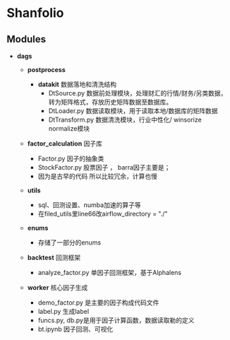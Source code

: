 # Shanfolio


## Modules

- **dags**

  - **postprocess**
    - **datakit** 数据落地和清洗结构
      - DtSource.py 数据前处理模块，处理财汇的行情/财务/另类数据，转为矩阵格式，存放历史矩阵数据至数据库。
      - DtLoader.py 数据读取模块，用于读取本地/数据库的矩阵数据
      - DtTransform.py 数据清洗模块，行业中性化/ winsorize normalize模块
      
  - **factor_calculation** 因子库
    - Factor.py 因子的抽象类
    - StockFactor.py 股票因子 ， barra因子主要是；
    - 因为是古早的代码 所以比较冗余，计算也慢

  - **utils**  
    - sql、回测设置、numba加速的算子等
    - 在filed_utils里line66改airflow_directory = "./"

  - **enums** 
    - 存储了一部分的enums

  - **backtest** 回测框架
    - analyze_factor.py 单因子回测框架，基于Alphalens

  - **worker** 核心因子生成
    - demo_factor.py 是主要的因子构成代码文件
    - label.py 生成label
    - funcs.py, db.py是用于因子计算函数，数据读取勒的定义
    - bt.ipynb 因子回测、可视化
